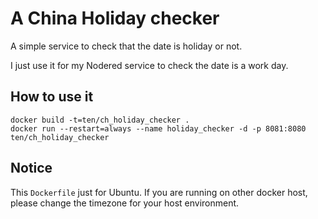 # A China Holiday checker

A simple service to check that the date is holiday or not.

I just use it for my Nodered service to check the date is a work day.

## How to use it

```
docker build -t=ten/ch_holiday_checker .
docker run --restart=always --name holiday_checker -d -p 8081:8080 ten/ch_holiday_checker
```

## Notice

This `Dockerfile` just for Ubuntu. If you are running on other docker host, please change the timezone for your host environment.
